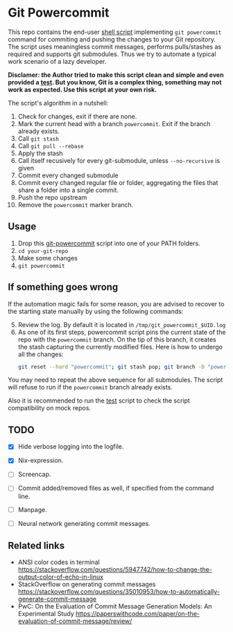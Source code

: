 Git Powercommit
===============

This repo contains the end-user [shell script](./git-powercommit) implementing
`git powercommit` command for commiting and pushing the changes to your Git
repository. The script uses meaningless commit messages, performs pulls/stashes
as required and supports git submodules. Thus we try to automate a typical work
scenario of a lazy developer.

**Disclamer: the Author tried to make this script clean and simple and even
provided a [test](./test.sh). But you know, Git is a complex thing, something
may not work as expected. Use this script at your own risk.**

The script's algorithm in a nutshell:

1. Check for changes, exit if there are none.
2. Mark the current head with a branch `powercommit`. Exit if the branch already
   exists.
3. Call `git stash`
4. Call `git pull --rebase`
5. Apply the stash
6. Call itself recusively for every git-submodule, unless `--no-recursive` is
   given
7. Commit every changed submodule
8. Commit every changed regular file or folder, aggregating the files that
   share a folder into a single commit.
9. Push the repo upstream
10. Remove the `powercommit` marker branch.

Usage
-----

1. Drop this [git-powercommit](./git-powercommit) script into one of your PATH
   folders.
2. `cd your-git-repo`
3. Make some changes
4. `git powercommit`

If something goes wrong
-----------------------

If the automation magic fails for some
reason, you are advised to recover to the starting state manually by using the
following commands:

5. Review the log. By default it is located in `/tmp/git_powercommit_$UID.log`
6. As one of its first steps, powercommit script pins the current state of the
   repo with the `powercommit` branch. On the tip of this branch, it creates the
   stash capturing the currently modified files. Here is how to undergo all the
   changes:
    ```sh
    git reset --hard "powercommit"; git stash pop; git branch -D "powercommit"
    ```

You may need to repeat the above sequence for all submodules. The script will
refuse to run if the `powercommit` branch already exists.

Also it is recommended to run the [test](./test.sh) script to check the script
compatibility on mock repos.


TODO
----

* [x] Hide verbose logging into the logfile.
* [x] Nix-expression.
* [ ] Screencap.
* [ ] Commit added/removed files as well, if specified from the command line.
* [ ] Manpage.
* [ ] Neural network generating commit messages.


Related links
-------------

* ANSI color codes in terminal https://stackoverflow.com/questions/5947742/how-to-change-the-output-color-of-echo-in-linux
* StackOverflow on generating commit messages https://stackoverflow.com/questions/35010953/how-to-automatically-generate-commit-message
* PwC: On the Evaluation of Commit Message Generation Models: An Experimental Study https://paperswithcode.com/paper/on-the-evaluation-of-commit-message/review/

